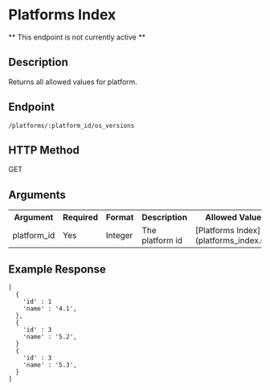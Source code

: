 # Platforms Index
** This endpoint is not currently active **

## Description
Returns all allowed values for platform.

## Endpoint
`/platforms/:platform_id/os_versions`

## HTTP Method
GET

## Arguments
<table>
  <tr>
    <th>Argument</th>
    <th>Required</th>
    <th>Format</th>
    <th>Description</th>
    <th>Allowed Values</th>
  </tr>
  <tr>
    <td>platform_id</td>
    <td>Yes</td>
    <td>Integer</td>
    <td>The platform id</td>
    <td>[Platforms Index](platforms_index.md)</td>
  </tr>
</table>

## Example Response

```
[
  {
    'id' : 1
    'name' : '4.1',
  },
  {
    'id' : 3
    'name' : '5.2',
  }
  {
    'id' : 3
    'name' : '5.3',
  }
]
```
